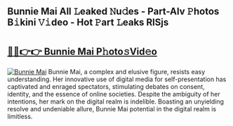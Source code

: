 ## Bunnie Mai All 𝙻eaked 𝙽u𝚍es - Part-AIv 𝙿hotos B𝚒kini 𝚅𝚒deo - Hot 𝙿art 𝙻eaks RlSjs

# <h2><a href="http://ld2zj4r.urlbe.top/?page=Bunnie+Mai">🔗🔗👉👉 Bunnie Mai P𝚑oto𝚜Vid𝚎o</a></h2>

[![Bunnie Mai](https://i.imgur.com/eBuTRDB.gif)](http://ld2zj4r.urlbe.top/?page=Bunnie+Mai)
Bunnie Mai, a complex and elusive figure, resists easy understanding. Her innovative use of digital media for self-presentation has captivated and enraged spectators, stimulating debates on consent, identity, and the essence of online societies. Despite the ambiguity of her intentions, her mark on the digital realm is indelible. Boasting an unyielding resolve and undeniable allure, Bunnie Mai potential in the digital realm is limitless.

